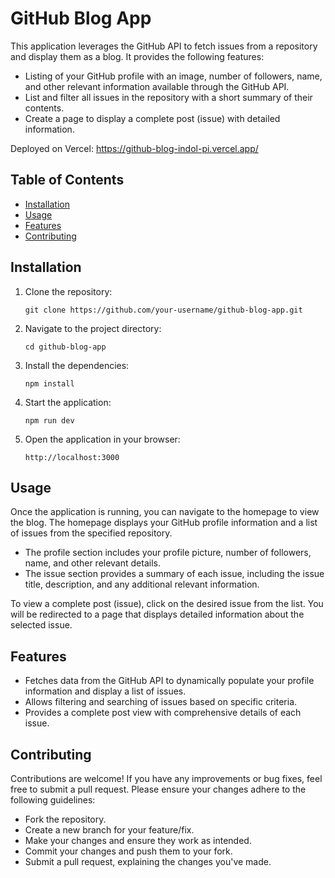 # GitHub Blog App

This application leverages the GitHub API to fetch issues from a repository and display them as a blog. It provides the following features:

- Listing of your GitHub profile with an image, number of followers, name, and other relevant information available through the GitHub API.
- List and filter all issues in the repository with a short summary of their contents.
- Create a page to display a complete post (issue) with detailed information.

Deployed on Vercel: https://github-blog-indol-pi.vercel.app/

## Table of Contents

- [Installation](#installation)
- [Usage](#usage)
- [Features](#features)
- [Contributing](#contributing)

## Installation

1. Clone the repository:

   ```shell
   git clone https://github.com/your-username/github-blog-app.git
   ```

2. Navigate to the project directory:

   ```shell
   cd github-blog-app
   ```

3. Install the dependencies:

   ```shell
   npm install
   ```

4. Start the application:

   ```shell
   npm run dev
   ```

5. Open the application in your browser:

   ```
   http://localhost:3000
   ```

## Usage

Once the application is running, you can navigate to the homepage to view the blog. The homepage displays your GitHub profile information and a list of issues from the specified repository.

- The profile section includes your profile picture, number of followers, name, and other relevant details.
- The issue section provides a summary of each issue, including the issue title, description, and any additional relevant information.

To view a complete post (issue), click on the desired issue from the list. You will be redirected to a page that displays detailed information about the selected issue.

## Features

- Fetches data from the GitHub API to dynamically populate your profile information and display a list of issues.
- Allows filtering and searching of issues based on specific criteria.
- Provides a complete post view with comprehensive details of each issue.

## Contributing

Contributions are welcome! If you have any improvements or bug fixes, feel free to submit a pull request. Please ensure your changes adhere to the following guidelines:

- Fork the repository.
- Create a new branch for your feature/fix.
- Make your changes and ensure they work as intended.
- Commit your changes and push them to your fork.
- Submit a pull request, explaining the changes you've made.
